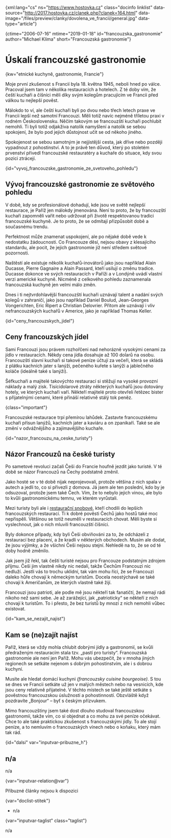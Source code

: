 
{xml:lang="cs" ns="https://www.hostovka.cz" class="docinfo linklist" data-source="http://2017.hostovka.cz/clanek.php?clanek=164.html" data-image="/files/preview/clanky/dovolena\_ve\_francii/general.jpg" data-type="article"}

{ctime="2006-07-16" mtime="2019-01-18" id="francouzska_gastronomie" author="Michael Klíma" short="Francouzská gastronomie"}

# Úskalí francouzské gastronomie

<!-- generated attribute kw by user_updatekw.sh on 2020-07-05, do not edit -->

{kw="etnické kuchyně, gastronomie, Francie"}

Moje první zkušenost s Francií byla 18. května 1945, neboli hned po válce. Pracoval jsem tam v několika restauracích a hotelech. Z té doby vím, že čeští kuchaři a číšníci měli díky svým kolegům pracujícím ve Francii před válkou tu nejlepší pověst.

Málokdo to ví, ale čeští kuchaři byli po dvou nebo třech letech praxe ve Francii lepší než samotní Francouzi. Měli totiž navíc nejméně tříletou praxi v rodném Československu. Něčím takovým se francouzští kuchaři pochlubit nemohli. Ti byli totiž odjakživa natolik namyšlení a natolik se sebou spokojení, že bylo pod jejich důstojnost učit se od někoho jiného.

Spokojenost se sebou samotným je nejjistější cesta, jak dříve nebo později vypadnout z pohostinství. A to je právě ten důvod, který po stoletém prvenství přivedl francouzské restauratéry a kuchaře do situace, kdy svou pozici ztrácejí.

{id="vyvoj\_francouzske\_gastronomie\_ze\_svetoveho_pohledu"}

## Vývoj francouzské gastronomie ze světového pohledu

V době, kdy se profesionálové dohadují, kde jsou ve světě nejlepší restaurace, je Paříž jen málokdy jmenována. Není to proto, že by francouzští kuchaři zapomněli vařit nebo udržovat při životě respektovanou tradici francouzské kuchyně. Je to proto, že se odmítají přizpůsobit době a současnému trendu.

Perfektnost může znamenat uspokojení, ale po nějaké době vede k nedostatku žádoucnosti. Co Francouze děsí, nejsou obavy z klesajícího standardu, ale pocit, že jejich gastronomie již není středem světové pozornosti.

Naštěstí ale existuje několik kuchařů-inovátorů jako jsou například Alain Ducasse, Pierre Gagnaire a Alain Passard, kteří usilují o změnu tradice. Ducasse dokonce ve svých restauracích v Paříži a v Londýně uvádí vlastní verzi americké kuchyně. Nicméně z celkového pohledu zaznamenala francouzská kuchyně jen velmi málo změn.

Dnes i ti nejtvrdohlavější francouzští kuchaři uznávají talent a nadání svých kolegů v zahraničí, jako jsou například Daniel Boulud, Jean-Georges Vongerichten, Eric Ripert a Christian Delovrier. Přitom ale uznávají i vliv nefrancouzských kuchařů v Americe, jako je například Thomas Keller.

{id="ceny\_francouzskych\_jidel"}

## Ceny francouzských jídel

Sami Francouzi jsou právem rozhořčeni nad nehorázně vysokými cenami za jídlo v restauracích. Někdy cena jídla dosahuje až 100 dolarů na osobu. Francouzští slavní kuchaři si takové peníze účtují za večeři, která se skládá z plátku kachních jater s lanýži, pečeného kuřete s lanýži a jablečného koláče (ideálně také s lanýži).

Šéfkuchaři a majitelé takovýchto restaurací si stěžují na vysoké provozní náklady a malý zisk. Tisícidolarové ztráty některých kuchařů jsou dotovány hotely, ve kterých kuchaři vaří. Někteří majitelé proto otevřeli řetězec bister s přijatelnými cenami, které přináší relativně stálý tok peněz.

{class="important"}

Francouzské restaurace trpí přemírou lahůdek. Zastavte francouzskému kuchaři přísun lanýžů, kachních jater a kaviáru a on zpanikaří. Také se ale změní v odvážnějšího a zajímavějšího kuchaře.

{id="nazor\_francouzu\_na\_ceske\_turisty"}

## Názor Francouzů na české turisty

Po sametové revoluci začali Češi do Francie houfně jezdit jako turisté. V té době se názor Francouzů na Čechy podstatně změnil.

Jako hosté se v té době nijak neprojevovali, protože většina z nich spala v autech a jedli to, co si přivezli z domova. Já jsem ale ten poslední, kdo by je odsuzoval, protože jsem také Čech. Vím, že to nebylo jejich vinou, ale bylo to kvůli gastronomickému temnu, ve kterém vyrůstali.

Mezi turisty byli ale i [restaurační snobové][1], kteří chodili do lepších francouzských restaurací. Ti k dobré pověsti Čechů jako hostů také moc nepřispěli. Většinou se totiž neuměli v restauracích chovat. Měli byste si vyslechnout, jak o nich mluvili francouzští číšníci.

Byly dokonce případy, kdy byli Češi obviňováni za to, že odcházeli z restaurací bez placení, a že kradli v některých obchodech. Musím ale dodat, že jsou výjimky, a že všichni Češi nejsou stejní. Nehledě na to, že se od té doby hodně změnilo.

Jak jsem již řekl, tak čeští turisté nejsou pro Francouze podstatným zdrojem příjmu. Češi jim vlastně nikdy nic nedali, takže Čechům Francouzi nic nedluží. Jestli vás to trochu uklidní, tak vám mohu říci, že se Francouzi daleko hůře chovají k německým turistům. Docela neostýchavě se také chovají k Američanům, ze kterých vlastně také žijí.

Francouzi jsou patrioti, ale podle mě jsou někteří tak fanatičtí, že nemají rádi nikoho než sami sebe. Je až zarážející, jak „patrioticky“ se někteří z nich chovají k turistům. To i přesto, že bez turistů by mnozí z nich nemohli vůbec existovat.

{id="kam\_se\_nezajit_najist"}

## Kam se (ne)zajít najíst

Paříž, která se vždy mohla chlubit dobrými jídly a gastronomií, se kvůli předraženým restauracím stala tzv. „pastí pro turisty“. Francouzská gastronomie ale není jen Paříž. Mohu vás ubezpečit, že v mnoha jiných regionech se setkáte nejenom s dobrým pohostinstvím, ale i s dobrou kuchyní.

Musíte ale hledat domácí kuchyni _(francouzsky cuisine bourgeoise)_. S tou se dnes ve Francii setkáte už jen v malých městech nebo na vesnicích, kde jsou ceny relativně přijatelné. V těchto místech se také ještě setkáte s pověstnou francouzskou úslužností a pohostinností. Obzvláště když pozdravíte „Bonjour“ – byť s českým přízvukem.

Mimo francouzštiny jsem také dost dlouho studoval francouzskou gastronomii, takže vím, co si objednat a co mohu za své peníze očekávat. Chce to ale také praktickou zkušenost s francouzskými jídly. To ale stojí peníze, a to nemluvím o francouzských vínech nebo o koňaku, který mám tak rád.

{id="dalsi" var="inputvar-pribuzne_h"}

## n/a

n/a

{var="inputvar-relation@var"}

Příbuzné články nejsou k dispozici

{var="doclist-stitek"}

  * n/a

{var="inputvar-taglist" class="taglist"}

n/a

 [1]: /gastronomove#snob


